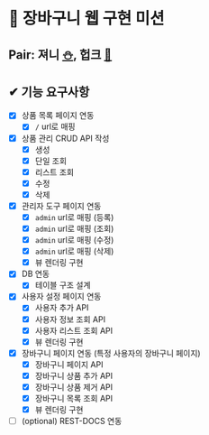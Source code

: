 # 🛒 장바구니 웹 구현 미션

## Pair: 져니 [⛄️](http://github.com/cl8d), 헙크 [🫠](https://github.com/HubCreator)

## ✔ 기능 요구사항
- [x] 상품 목록 페이지 연동
  - [x] `/` url로 매핑
- [x] 상품 관리 CRUD API 작성
  - [x] 생성
  - [x] 단일 조회
  - [x] 리스트 조회
  - [x] 수정
  - [x] 삭제
- [x] 관리자 도구 페이지 연동
  - [x] `admin` url로 매핑 (등록)
  - [x] `admin` url로 매핑 (조회)
  - [x] `admin` url로 매핑 (수정)
  - [x] `admin` url로 매핑 (삭제)
  - [x] 뷰 렌더링 구현
- [x] DB 연동
  - [x] 테이블 구조 설계
- [x] 사용자 설정 페이지 연동
  - [x] 사용자 추가 API
  - [x] 사용자 정보 조회 API
  - [x] 사용자 리스트 조회 API
  - [x] 뷰 렌더링 구현
- [x] 장바구니 페이지 연동 (특정 사용자의 장바구니 페이지)
  - [x] 장바구니 페이지 API 
  - [x] 장바구니 상품 추가 API
  - [x] 장바구니 상품 제거 API
  - [x] 장바구니 목록 조회 API
  - [x] 뷰 렌더링 구현
- [ ] (optional) REST-DOCS 연동
